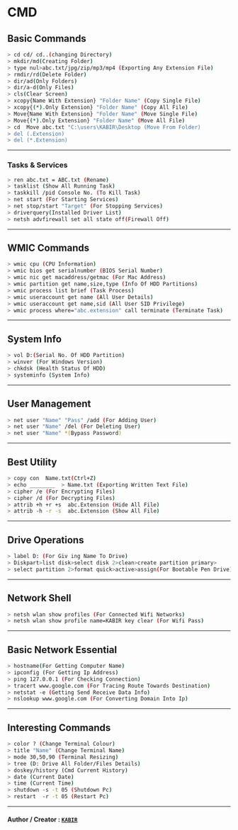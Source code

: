 # CMD

## Basic Commands 
```bash
> cd cd/ cd..(changing Directory)
> mkdir/md(Creating Folder)
> type nul>abc.txt/jpg/zip/mp3/mp4 (Exporting Any Extension File)
> rmdir/rd(Delete Folder)
> dir/ad(Only Folders)
> dir/a-d(Only Files)
> cls(Clear Screen)
> xcopy{Name With Extension} "Folder Name" (Copy Single File)
> xcopy{(*).Only Extension} "Folder Name" (Copy All File)
> Move{Name With Extension} "Folder Name" (Move Single File)
> Move{(*).Only Extension} "Folder Name" (Move All File)
> cd  Move abc.txt "C:\users\KABIR\Desktop (Move From Folder)
> del (.Extension)
> del (*.Extension)
```

---------
### Tasks & Services
```bash
> ren abc.txt = ABC.txt (Rename)
> tasklist (Show All Running Task)
> taskkill /pid Console No. (To Kill Task)
> net start (For Starting Services)
> net stop/start "Target" (For Stopping Services)
> driverquery(Installed Driver List)
> netsh advfirewall set all state off(Firewall Off)
```

---------
## WMIC Commands
```bash
> wmic cpu (CPU Information)
> wmic bios get serialnumber (BIOS Serial Number)
> wmic nic get macaddress/getmac (For Mac Address)
> wmic partition get name,size,type (Info Of HDD Partitions)
> wmic process list brief (Task Process)
> wmic useraccount get name (All User Details)
> wmic useraccount get name,sid (All User SID Privilege)
> wmic process where="abc.extension" call terminate (Terminate Task)
```

---------
## System Info
```bash
> vol D:(Serial No. Of HDD Partition)
> winver (For Windows Version)
> chkdsk (Health Status Of HDD)
> systeminfo (System Info)
```

---------
## User Management
```bash
> net user "Name" "Pass" /add (For Adding User)
> net user "Name" /del (For Deleting User)
> net user "Name" *(Bypass Password)
```

---------
## Best Utility
```bash
> copy con  Name.txt(Ctrl+Z)
> echo ________  > Name.txt (Exporting Written Text File)
> cipher /e (For Encrypting Files)
> cipher /d (For Decrypting Files)
> attrib +h +r +s  abc.Extension (Hide All File)
> attrib -h -r -s  abc.Extension (Show All File)
```

---------
## Drive Operations
```bash
> label D: (For Giv ing Name To Drive)
> Diskpart>list disk>select disk 2>clean>create partition primary>
> select partition 2>format quick>active>assign(For Bootable Pen Drive)
```

---------
## Network Shell
```bash
> netsh wlan show profiles (For Connected Wifi Networks)
> netsh wlan show profile name=KABIR key clear (For Wifi Pass)
```

---------
## Basic Network Essential
```bash
> hostname(For Getting Computer Name)
> ipconfig (For Getting Ip Address)
> ping 127.0.0.1 (For Checking Connection)
> tracert www.google.com (For Tracing Route Towards Destination)
> netstat -e (Getting Send Receive Data Info)
> nslookup www.google.com (For Converting Domain Into Ip)
```

---------
## Interesting Commands
```bash
> color ? (Change Terminal Colour)
> title "Name" (Change Terminal Name)
> mode 30,50,90 (Terminal Resizing)
> tree (D: Drive All Folder/Files Details)
> doskey/history (Cmd Current History)
> date (Current Date)
> time (Current Time)
> shutdown -s -t 05 (Shutdown Pc)
> restart  -r -t 05 (Restart Pc)
```
---------



#### Author / Creator : [`KABIR`](https://github.com/kabir0104k)
